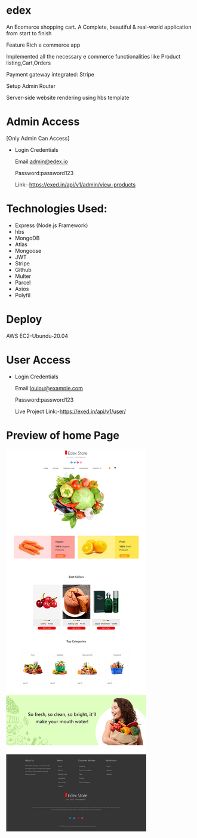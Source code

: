 # edex
   An Ecomerce shopping cart. A Complete, beautiful &amp; real-world application from start to finish

   Feature Rich e commerce app

   Implemented all the necessary e commerce functionalities like Product listing,Cart,Orders


   Payment gateway integrated: Stripe

   Setup Admin Router

   Server-side website rendering using hbs template 


# Admin Access
[Only Admin Can Access]
* Login Credentials

  Email:admin@edex.io

  Password:password123
   
  Link:-https://exed.in/api/v1/admin/view-products
   
# Technologies Used:
  * Express (Node.js Framework)
  * hbs
  * MongoDB
  * Atlas
  * Mongoose
  * JWT
  * Stripe
  * Github
  * Multer
  * Parcel
  * Axios
  * Polyfil
   
# Deploy

AWS EC2-Ubundu-20.04

# User Access

* Login Credentials

  Email:loulou@example.com
  
  Password:password123
  
  Live Project Link:-https://exed.in/api/v1/user/

# Preview of home Page
![alt text](simple-ui.png) 
